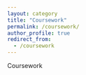```yaml
---
layout: category
title: "Coursework"
permalink: /coursework/
author_profile: true
redirect_from:
  - /coursework
---
```


Coursework

